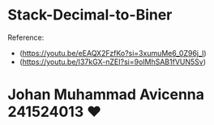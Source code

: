 # Stack-Decimal-to-Biner
Reference:
- (https://youtu.be/eEAQX2FzfKo?si=3xumuMe6_0Z96j_l)
- (https://youtu.be/I37kGX-nZEI?si=9oIMhSAB1fVUN5Sv)

# Johan Muhammad Avicenna 241524013 ❤️
